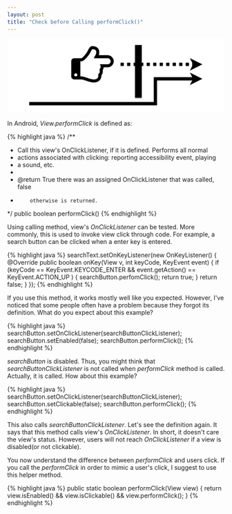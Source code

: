 ```yaml
---
layout: post
title: "Check before Calling performClick()"
---
```


![performClick](/images/2016/01-21/perform-click.png)

In Android, _View.performClick_ is defined as:

{% highlight java %}
/**
 * Call this view's OnClickListener, if it is defined.  Performs all normal
 * actions associated with clicking: reporting accessibility event, playing
 * a sound, etc.
 *
 * @return True there was an assigned OnClickListener that was called, false
 *         otherwise is returned.
 */
public boolean performClick()
{% endhighlight %}

Using calling method, view's _OnClickListener_ can be tested. More commonly, this is used to invoke view click through code. For example, a search button can be clicked when a enter key is entered.

{% highlight java %}
searchText.setOnKeyListener(new OnKeyListener() {
  @Override
    public boolean onKey(View v, int keyCode, KeyEvent event) {
      if (keyCode == KeyEvent.KEYCODE_ENTER && event.getAction() == KeyEvent.ACTION_UP ) {
        searchButton.perfomClick();
        return true;
      }
    return false;
  }
});
{% endhighlight %}

If you use this method, it works mostly well like you expected. However, I've noticed that some people often have a problem because they forgot its definition. What do you expect about this example?

{% highlight java %}
searchButton.setOnClickListener(searchButtonClickListener);
searchButton.setEnabled(false);
searchButton.performClick();
{% endhighlight %}

_searchButton_ is disabled. Thus, you might think that _searchButtonClickListener_ is not called when _performClick_ method is called. Actually, it is called. How about this example?

{% highlight java %}
searchButton.setOnClickListener(searchButtonClickListener);
searchButton.setClickable(false);
searchButton.performClick();
{% endhighlight %}

This also calls _searchButtonClickListener_. Let's see the definition again. It says that this method calls view's _OnClickListener_. In short, it doesn't care the view's status. However, users will not reach _OnClickListener_ if a view is disabled(or not clickable).

You now understand the difference between _performClick_ and users click. If you call the _performClick_ in order to mimic a user's click, I suggest to use this helper method.

{% highlight java %}
public static boolean performClick(View view) {
  return view.isEnabled() && view.isClickable() && view.performClick();
}
{% endhighlight %}
